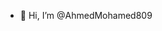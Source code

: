 - 👋 Hi, I’m @AhmedMohamed809


<!---
AhmedMohamed809/AhmedMohamed809 is a ✨ special ✨ repository because its `README.md` (this file) appears on your GitHub profile.
You can click the Preview link to take a look at your changes.
--->
